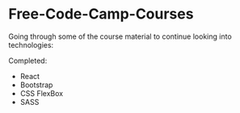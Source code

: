 # Free-Code-Camp-Courses
Going through some of the course material to continue looking into technologies:

Completed:
- React
- Bootstrap
- CSS FlexBox
- SASS
